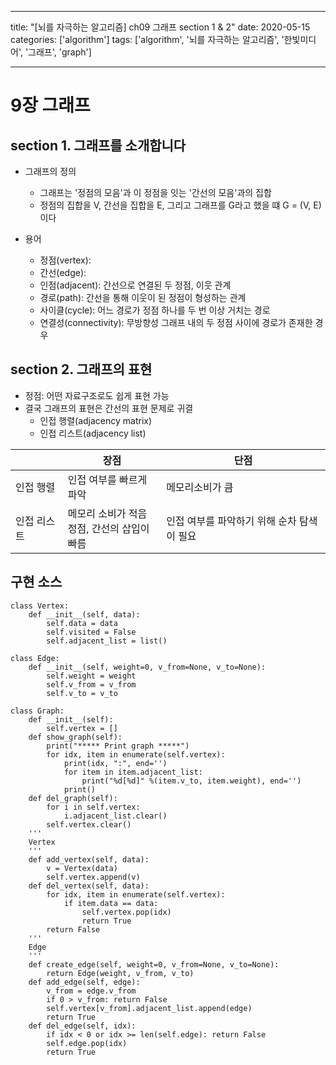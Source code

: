 
---

title: "[뇌를 자극하는 알고리즘] ch09 그래프 section 1 & 2"
date: 2020-05-15
categories: ['algorithm']
tags: ['algorithm', '뇌를 자극하는 알고리즘', '한빛미디어', '그래프', 'graph']

---

# 9장 그래프

## section 1. 그래프를 소개합니다
* 그래프의 정의
  - 그래프는 '정점의 모음'과 이 정점을 잇는 '간선의 모음'과의 집합
  - 정점의 집합을 V, 간선을 집합을 E, 그리고 그래프를 G라고 했을 떄 G = (V, E) 이다

* 용어
  - 정점(vertex): 
  - 간선(edge):
  - 인점(adjacent): 간선으로 연결된 두 정점, 이웃 관계
  - 경로(path): 간선을 통해 이웃이 된 정점이 형성하는 관계
  - 사이클(cycle): 어느 경로가 정점 하나를 두 번 이상 거치는 경로
  - 연결성(connectivity): 무방향성 그래프 내의 두 정점 사이에 경로가 존재한 경우

## section 2. 그래프의 표현
* 정점: 어떤 자료구조로도 쉽게 표현 가능
* 결국 그래프의 표현은 간선의 표현 문제로 귀결
  - 인접 행렬(adjacency matrix)
  - 인접 리스트(adjacency list)
  
|     | 장점 | 단점 |
| --- | --- | --- |
| 인접 행렬 | 인접 여부를 빠르게 파악  | 메모리소비가 큼  |
| 인접 리스트 | 메모리 소비가 적음 <br>정점, 간선의 삽입이 빠름  | 인접 여부를 파악하기 위해 순차 탐색이 필요 |


## 구현 소스
~~~
class Vertex:
    def __init__(self, data):
        self.data = data
        self.visited = False
        self.adjacent_list = list()
~~~
~~~
class Edge:
    def __init__(self, weight=0, v_from=None, v_to=None):
        self.weight = weight
        self.v_from = v_from
        self.v_to = v_to
~~~
~~~
class Graph:
    def __init__(self):
        self.vertex = []
    def show_graph(self):
        print("***** Print graph *****")
        for idx, item in enumerate(self.vertex):
            print(idx, ":", end='')
            for item in item.adjacent_list:
                print("%d[%d]" %(item.v_to, item.weight), end='')
            print()
    def del_graph(self):
        for i in self.vertex:
            i.adjacent_list.clear()
        self.vertex.clear()
    '''
    Vertex
    '''
    def add_vertex(self, data):
        v = Vertex(data)
        self.vertex.append(v)
    def del_vertex(self, data):
        for idx, item in enumerate(self.vertex):
            if item.data == data:
                self.vertex.pop(idx)
                return True
        return False
    '''
    Edge
    '''
    def create_edge(self, weight=0, v_from=None, v_to=None):
        return Edge(weight, v_from, v_to)
    def add_edge(self, edge):
        v_from = edge.v_from
        if 0 > v_from: return False
        self.vertex[v_from].adjacent_list.append(edge)
        return True
    def del_edge(self, idx):
        if idx < 0 or idx >= len(self.edge): return False
        self.edge.pop(idx)
        return True
~~~
